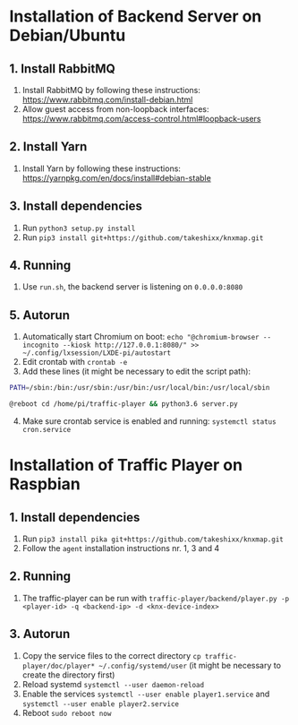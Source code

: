 # Installation of Backend Server on Debian/Ubuntu

## 1. Install RabbitMQ
1. Install RabbitMQ by following these instructions: https://www.rabbitmq.com/install-debian.html
2. Allow guest access from non-loopback interfaces: https://www.rabbitmq.com/access-control.html#loopback-users

## 2. Install Yarn
1. Install Yarn by following these instructions: https://yarnpkg.com/en/docs/install#debian-stable

## 3. Install dependencies
1. Run `python3 setup.py install`
2. Run `pip3 install git+https://github.com/takeshixx/knxmap.git`

## 4. Running
1. Use `run.sh`, the backend server is listening on `0.0.0.0:8080`

## 5. Autorun
1. Automatically start Chromium on boot: `echo "@chromium-browser --incognito --kiosk http://127.0.0.1:8080/" >> ~/.config/lxsession/LXDE-pi/autostart`
2. Edit crontab with `crontab -e`
3. Add these lines (it might be necessary to edit the script path):

```sh
PATH=/sbin:/bin:/usr/sbin:/usr/bin:/usr/local/bin:/usr/local/sbin

@reboot cd /home/pi/traffic-player && python3.6 server.py
```

4. Make sure crontab service is enabled and running: `systemctl status cron.service`


# Installation of Traffic Player on Raspbian

## 1. Install dependencies
1. Run `pip3 install pika git+https://github.com/takeshixx/knxmap.git`
2. Follow the `agent` installation instructions nr. 1, 3 and 4

## 2. Running
1. The traffic-player can be run with `traffic-player/backend/player.py -p <player-id> -q <backend-ip> -d <knx-device-index>`

## 3. Autorun
1. Copy the service files to the correct directory `cp traffic-player/doc/player* ~/.config/systemd/user` (it might be necessary to create the directory first)
2. Reload systemd `systemctl --user daemon-reload`
3. Enable the services `systemctl --user enable player1.service` and `systemctl --user enable player2.service`
4. Reboot `sudo reboot now`

